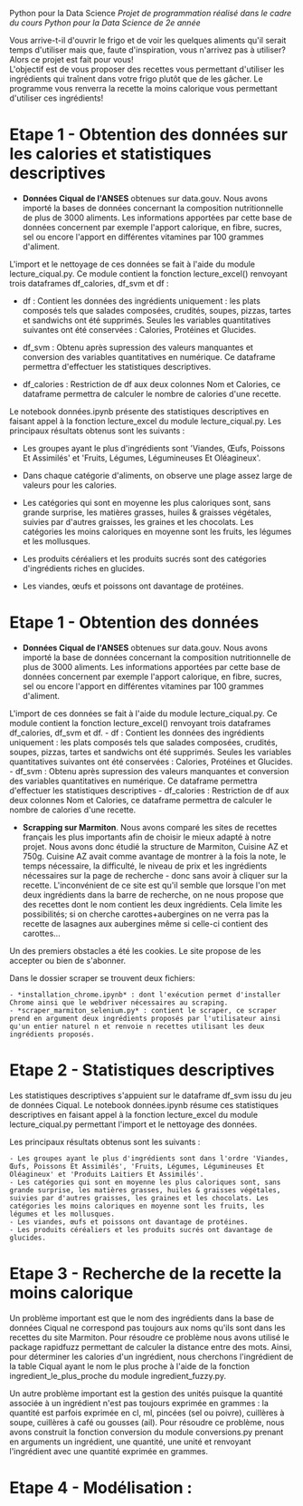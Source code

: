 Python pour la Data Science
*Projet de programmation réalisé dans le cadre du cours Python pour la Data Science de 2e année*

Vous arrive-t-il d'ouvrir le frigo et de voir les quelques aliments qu'il serait temps d'utiliser mais que, faute d'inspiration, vous n'arrivez pas à utiliser?  
Alors ce projet est fait pour vous!  
L'objectif est de vous proposer des recettes vous permettant d'utiliser les ingrédients qui traînent dans votre frigo plutôt que de les gâcher. Le programme vous renverra la recette la moins calorique vous permettant d'utiliser ces ingrédients!


# Etape 1 - Obtention des données sur les calories et statistiques descriptives

- **Données Ciqual de l'ANSES** obtenues sur data.gouv.
Nous avons importé la bases de données concernant la composition nutritionnelle de plus de 3000 aliments. Les informations apportées par cette base de données concernent par exemple l'apport calorique, en fibre, sucres, sel ou encore l'apport en différentes vitamines par 100 grammes d'aliment.

L'import et le nettoyage de ces données se fait à l'aide du module lecture_ciqual.py. Ce module contient la fonction lecture_excel() renvoyant trois dataframes df_calories, df_svm et df :

- df : Contient les données des ingrédients uniquement : les plats composés tels que salades composées, crudités, soupes, pizzas, tartes et sandwichs ont été supprimés. Seules les variables quantitatives suivantes ont été conservées : Calories, Protéines et Glucides.

- df_svm : Obtenu après supression des valeurs manquantes et conversion des variables quantitatives en numérique. Ce dataframe permettra d'effectuer les statistiques descriptives.

- df_calories : Restriction de df aux deux colonnes Nom et Calories, ce dataframe permettra de calculer le nombre de calories d'une recette.

Le notebook données.ipynb présente des statistiques descriptives en faisant appel à la fonction lecture_excel du module lecture_ciqual.py. Les principaux résultats obtenus sont les suivants :

- Les groupes ayant le plus d'ingrédients sont 'Viandes, Œufs, Poissons Et Assimilés' et 'Fruits, Légumes, Légumineuses Et Oléagineux'.

- Dans chaque catégorie d'aliments, on observe une plage assez large de valeurs pour les calories.

- Les catégories qui sont en moyenne les plus caloriques sont, sans grande surprise, les matières grasses, huiles & graisses végétales, suivies par d'autres graisses, les graines et les chocolats. Les catégories les moins caloriques en moyenne sont les fruits, les légumes et les mollusques.

- Les produits céréaliers et les produits sucrés sont des catégories d'ingrédients riches en glucides.

- Les viandes, œufs et poissons ont davantage de protéines.


# Etape 1 - Obtention des données

- **Données Ciqual de l'ANSES** obtenues sur data.gouv.
Nous avons importé la base de données concernant la composition nutritionnelle de plus de 3000 aliments. Les informations apportées par cette base de données concernent par exemple l'apport calorique, en fibre, sucres, sel ou encore l'apport en différentes vitamines par 100 grammes d'aliment.

L'import de ces données se fait à l'aide du module lecture_ciqual.py. Ce module contient la fonction lecture_excel() renvoyant trois dataframes df_calories, df_svm et df.
    - df : Contient les données des ingrédients uniquement : les plats composés tels que salades composées, crudités, soupes, pizzas, tartes et sandwichs ont été supprimés. Seules les variables quantitatives suivantes ont été conservées : Calories, Protéines et Glucides.
    - df_svm : Obtenu après supression des valeurs manquantes et conversion des variables quantitatives en numérique. Ce dataframe permettra d'effectuer les statistiques descriptives
    - df_calories : Restriction de df aux deux colonnes Nom et Calories, ce dataframe permettra de calculer le nombre de calories d'une recette.

- **Scrapping sur Marmiton**.
Nous avons comparé les sites de recettes français les plus importants afin de choisir le mieux adapté à notre projet. 
Nous avons donc étudié la structure de Marmiton, Cuisine AZ et 750g.
    Cuisine AZ avait comme avantage de montrer à la fois la note, le temps nécessaire, la difficulté, le niveau de prix et les ingrédients nécessaires sur la page de recherche - donc sans avoir à cliquer sur la recette. L'inconvénient de ce site est qu'il semble que lorsque l'on met deux ingrédients dans la barre de recherche, on ne nous propose que des recettes dont le nom contient les deux ingrédients. Cela limite les possibilités; si on cherche carottes+aubergines on ne verra pas la recette de lasagnes aux aubergines même si celle-ci contient des carottes...

Un des premiers obstacles a été les cookies. Le site propose de les accepter ou bien de s'abonner.

Dans le dossier scraper se trouvent deux fichiers:

    - *installation_chrome.ipynb* : dont l'exécution permet d'installer Chrome ainsi que le webdriver nécessaires au scraping.
    - *scraper_marmiton_selenium.py* : contient le scraper, ce scraper prend en argument deux ingrédients proposés par l'utilisateur ainsi qu'un entier naturel n et renvoie n recettes utilisant les deux ingrédients proposés. 


# Etape 2 - Statistiques descriptives

Les statistiques descriptives s'appuient sur le dataframe df_svm issu du jeu de données Ciqual. Le notebook données.ipynb résume ces statistiques descriptives en faisant appel à la fonction lecture_excel du module lecture_ciqual.py permettant l'import et le nettoyage des données.

Les principaux résultats obtenus sont les suivants :

    - Les groupes ayant le plus d'ingrédients sont dans l'ordre 'Viandes, Œufs, Poissons Et Assimilés', 'Fruits, Légumes, Légumineuses Et Oléagineux' et 'Produits Laitiers Et Assimilés'.
    - Les catégories qui sont en moyenne les plus caloriques sont, sans grande surprise, les matières grasses, huiles & graisses végétales, suivies par d'autres graisses, les graines et les chocolats. Les catégories les moins caloriques en moyenne sont les fruits, les légumes et les mollusques.
    - Les viandes, œufs et poissons ont davantage de protéines.
    - Les produits céréaliers et les produits sucrés ont davantage de glucides.


# Etape 3 - Recherche de la recette la moins calorique

Un problème important est que le nom des ingrédients dans la base de données Ciqual ne correspond pas toujours aux noms qu'ils sont dans les recettes du site Marmiton. Pour résoudre ce problème nous avons utilisé le package rapidfuzz permettant de calculer la distance entre des mots. Ainsi, pour déterminer les calories d'un ingrédient, nous cherchons l'ingrédient de la table Ciqual ayant le nom le plus proche à l'aide de la fonction ingredient_le_plus_proche du module ingredient_fuzzy.py.

Un autre problème important est la gestion des unités puisque la quantité associée à un ingrédient n'est pas toujours exprimée en grammes : la quantité est parfois exprimée en cl, ml, pincées (sel ou poivre), cuillères à soupe, cuillères à café ou gousses (ail). Pour résoudre ce problème, nous avons construit la fonction conversion du module conversions.py prenant en arguments un ingrédient, une quantité, une unité et renvoyant l'ingrédient avec une quantité exprimée en grammes.


# Etape 4 - Modélisation :